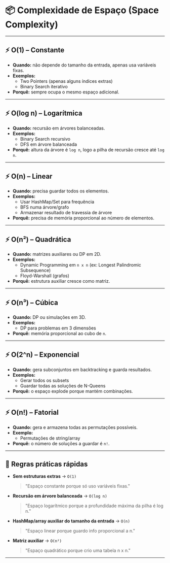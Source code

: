 # 📦 Complexidade de Espaço (Space Complexity)

---

## ⚡ O(1) – Constante

- **Quando:** não depende do tamanho da entrada, apenas usa variáveis fixas.
- **Exemplos:**
  - Two Pointers (apenas alguns índices extras)
  - Binary Search iterativo
- **Porquê:** sempre ocupa o mesmo espaço adicional.

---

## ⚡ O(log n) – Logarítmica

- **Quando:** recursão em árvores balanceadas.
- **Exemplos:**
  - Binary Search recursivo
  - DFS em árvore balanceada
- **Porquê:** altura da árvore é `log n`, logo a pilha de recursão cresce até `log n`.

---

## ⚡ O(n) – Linear

- **Quando:** precisa guardar todos os elementos.
- **Exemplos:**
  - Usar HashMap/Set para frequência
  - BFS numa árvore/grafo
  - Armazenar resultado de travessia de árvore
- **Porquê:** precisa de memória proporcional ao número de elementos.

---

## ⚡ O(n²) – Quadrática

- **Quando:** matrizes auxiliares ou DP em 2D.
- **Exemplos:**
  - Dynamic Programming em `n x n` (ex: Longest Palindromic Subsequence)
  - Floyd-Warshall (grafos)
- **Porquê:** estrutura auxiliar cresce como matriz.

---

## ⚡ O(n³) – Cúbica

- **Quando:** DP ou simulações em 3D.
- **Exemplos:**
  - DP para problemas em 3 dimensões
- **Porquê:** memória proporcional ao cubo de `n`.

---

## ⚡ O(2^n) – Exponencial

- **Quando:** gera subconjuntos em backtracking e guarda resultados.
- **Exemplos:**
  - Gerar todos os subsets
  - Guardar todas as soluções de N-Queens
- **Porquê:** o espaço explode porque mantém combinações.

---

## ⚡ O(n!) – Fatorial

- **Quando:** gera e armazena todas as permutações possíveis.
- **Exemplo:**
  - Permutações de string/array
- **Porquê:** o número de soluções a guardar é `n!`.

---

## 🧠 Regras práticas rápidas

- **Sem estruturas extras** → `O(1)`

  > "Espaço constante porque só uso variáveis fixas."

- **Recursão em árvore balanceada** → `O(log n)`

  > "Espaço logarítmico porque a profundidade máxima da pilha é log n."

- **HashMap/array auxiliar do tamanho da entrada** → `O(n)`

  > "Espaço linear porque guardo info proporcional a n."

- **Matriz auxiliar** → `O(n²)`
  > "Espaço quadrático porque crio uma tabela n x n."

---
